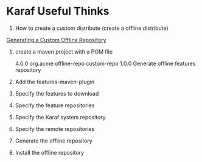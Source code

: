 Karaf Useful Thinks
======

1. How to create a custom distribute (create a offline distribute)

  [Generating a Custom Offline Repository](https://access.redhat.com/site/documentation/en-US/Fuse_ESB_Enterprise/7.1/html/Deploying_into_the_Container/files/Locate-CustomRepo.html)

  1. create a maven project with a POM file

      <?xml version="1.0" encoding="UTF-8"?>
      <project xmlns="http://maven.apache.org/POM/4.0.0"
          xmlns:xsi="http://www.w3.org/2001/XMLSchema-instance"
          xsi:schemaLocation="http://maven.apache.org/POM/4.0.0 http://maven.apache.org/xsd/maven-4.0.0.xsd">
          <modelVersion>4.0.0</modelVersion>
          <groupId>org.acme.offline-repo</groupId>
          <artifactId>custom-repo</artifactId>
          <version>1.0.0</version>
          <name>Generate offline features repository</name>
      </project>
      
  2. Add the features-maven-plugin
  3. Specify the features to download
  4. Specify the feature repositories
  5. Specify the Karaf system repository
  6. Specify the remote repositories
  7. Generate the offline repository
  8. Install the offline repository
